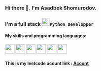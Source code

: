### Hi there 👋. I'm Asadbek Shomurodov.

<h3>I'm a full stack <code><img src="https://upload.wikimedia.org/wikipedia/commons/thumb/0/0a/Python.svg/768px-Python.svg.png" width="25px">Python Developper</code></h3>


<h4>My skills and programming languages: </h4>
<span><code><img src="https://cdn-icons-png.flaticon.com/512/919/919827.png" width="30px"></code><span>
<span><code><img src="https://cdn-icons-png.flaticon.com/512/5968/5968242.png" width="30px"></code><span>
<span><code><img src="https://www.freepnglogos.com/uploads/javascript-png/javascript-vector-logo-yellow-png-transparent-javascript-vector-12.png" width="30px"></code><span>
 <span><code><img src="https://cdn3.iconfinder.com/data/icons/logos-and-brands-adobe/512/267_Python-512.png" width="30px"></code><span>
 <span><code><img src="https://w7.pngwing.com/pngs/396/90/png-transparent-postgresql-database-logo-computer-icons-replication-software-developer-miscellaneous-blue-mammal-thumbnail.png" width="30px"></code><span>
<span><code><img src="https://www.google.com/url?sa=i&url=https%3A%2F%2Ficon-library.com%2Ficon%2Fdjango-icon-0.html&psig=AOvVaw0R7blRIv6FSURTYVYaMnug&ust=1677171514591000&source=images&cd=vfe&ved=0CBAQjRxqFwoTCMCIkvTMqf0CFQAAAAAdAAAAABAX" width="30px"></code><span>
  
  <h4> This is my leetcode acount link : <a href="https://leetcode.com/asadbek16/">Acount</a></h4>
      
